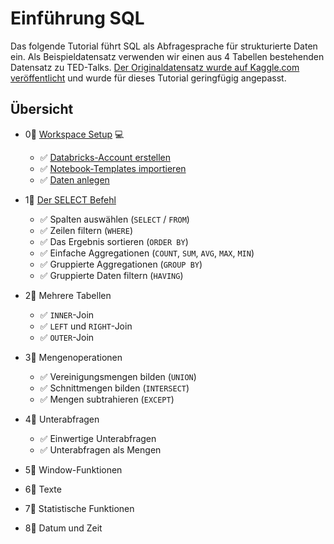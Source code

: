 # Einführung SQL

Das folgende Tutorial führt SQL als Abfragesprache für strukturierte Daten ein. Als Beispieldatensatz verwenden wir einen aus 4 Tabellen bestehenden Datensatz zu TED-Talks. [Der Originaldatensatz wurde auf Kaggle.com veröffentlicht](https://www.kaggle.com/goweiting/ted-talks-transcript) und wurde für dieses Tutorial geringfügig angepasst.

## Übersicht

* 0⃣ [Workspace Setup](0-workspace-setup.md) 💻 
  * ✅ [Databricks-Account erstellen](0-workspace-setup.md#databricks-account-erstellen)
  * ✅ [Notebook-Templates importieren](0-workspace-setup.md#notebook-templates-importieren)
  * ✅ [Daten anlegen](0-workspace-setup.md#daten-anlegen) 
* 1⃣ [Der SELECT Befehl](1-der-select-befehl.md)
  * ✅ Spalten auswählen \(`SELECT` / `FROM`\)
  * ✅ Zeilen filtern \(`WHERE`\)
  * ✅ Das Ergebnis sortieren \(`ORDER BY`\)
  * ✅ Einfache Aggregationen \(`COUNT`, `SUM`, `AVG`, `MAX`, `MIN`\)
  * ✅ Gruppierte Aggregationen \(`GROUP BY`\)
  * ✅ Gruppierte Daten filtern \(`HAVING`\) 
* 2⃣ Mehrere Tabellen
  * ✅ `INNER`-Join
  * ✅ `LEFT` und `RIGHT`-Join
  * ✅ `OUTER`-Join 
* 3⃣ Mengenoperationen

  * ✅ Vereinigungsmengen bilden \(`UNION`\)
  * ✅ Schnittmengen bilden \(`INTERSECT`\)
  * ✅ Mengen subtrahieren \(`EXCEPT`\)

* 4⃣ Unterabfragen
  * ✅ Einwertige Unterabfragen
  * ✅ Unterabfragen als Mengen 
* 5⃣ Window-Funktionen
* 6⃣ Texte
* 7⃣ Statistische Funktionen
* 8⃣ Datum und Zeit



